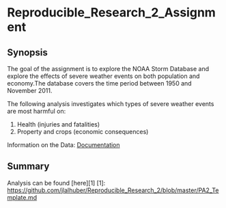 # Reproducible_Research_2_Assignment

## Synopsis
The goal of the assignment is to explore the NOAA Storm Database and explore the effects of severe weather events on both population and economy.The database covers the time period between 1950 and November 2011.

The following analysis investigates which types of severe weather events are most harmful on:

1. Health (injuries and fatalities) 
2. Property and crops (economic consequences)

Information on the Data: [Documentation](https://d396qusza40orc.cloudfront.net/repdata%2Fpeer2_doc%2Fpd01016005curr.pdf)

## Summary
Analysis can be found [here][1]
[1]: https://github.com/jlalhuber/Reproducible_Research_2/blob/master/PA2_Template.md
